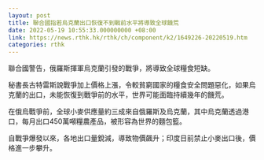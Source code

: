 ```yaml
---
layout: post
title: 聯合國指若烏克蘭出口恢復不到戰前水平將導致全球饑荒
date: 2022-05-19 10:55:33.000000000 +08:00
link: https://news.rthk.hk/rthk/ch/component/k2/1649226-20220519.htm
categories: rthk
---
```


聯合國警告，俄羅斯揮軍烏克蘭引發的戰爭，將導致全球糧食短缺。

秘書長古特雷斯說戰爭加上價格上漲，令較貧窮國家的糧食安全問題惡化，如果烏克蘭的出口，未能恢復到戰爭前的水平，世界可能面臨持續幾年的饑荒。

在俄烏戰爭前，全球小麥供應量約三成來自俄羅斯及烏克蘭，其中烏克蘭透過港口，每月出口450萬噸糧農產品，被形容為世界的麵包籃。

自戰爭爆發以來，各地出口量銳減，導致物價飆升；印度日前禁止小麥出口後，價格進一步攀升。
